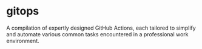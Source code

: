# gitops
A compilation of expertly designed GitHub Actions, each tailored to simplify and automate various common tasks encountered in a professional work environment.
